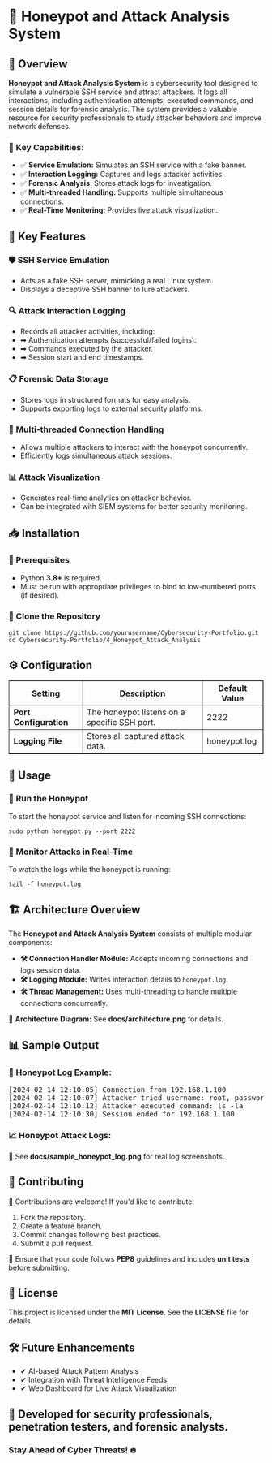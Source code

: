 <!DOCTYPE html>
<html lang="en">
<head>
    <meta charset="UTF-8">
 </head>
<body>

<h1>🚀 Honeypot and Attack Analysis System</h1>

<h2>📌 Overview</h2>

<p>
    <b>Honeypot and Attack Analysis System</b> is a cybersecurity tool designed to simulate a vulnerable SSH service and attract attackers.
    It logs all interactions, including authentication attempts, executed commands, and session details for forensic analysis.
    The system provides a valuable resource for security professionals to study attacker behaviors and improve network defenses.
</p>

<h3>🔹 Key Capabilities:</h3>
<ul>
    <li>✅ <b>Service Emulation:</b> Simulates an SSH service with a fake banner.</li>
    <li>✅ <b>Interaction Logging:</b> Captures and logs attacker activities.</li>
    <li>✅ <b>Forensic Analysis:</b> Stores attack logs for investigation.</li>
    <li>✅ <b>Multi-threaded Handling:</b> Supports multiple simultaneous connections.</li>
    <li>✅ <b>Real-Time Monitoring:</b> Provides live attack visualization.</li>
</ul>

<h2>🎯 Key Features</h2>

<h3>🛡️ SSH Service Emulation</h3>
<ul>
    <li>Acts as a fake SSH server, mimicking a real Linux system.</li>
    <li>Displays a deceptive SSH banner to lure attackers.</li>
</ul>

<h3>🔍 Attack Interaction Logging</h3>
<ul>
    <li>Records all attacker activities, including:</li>
    <li>➡ Authentication attempts (successful/failed logins).</li>
    <li>➡ Commands executed by the attacker.</li>
    <li>➡ Session start and end timestamps.</li>
</ul>

<h3>📋 Forensic Data Storage</h3>
<ul>
    <li>Stores logs in structured formats for easy analysis.</li>
    <li>Supports exporting logs to external security platforms.</li>
</ul>

<h3>🔄 Multi-threaded Connection Handling</h3>
<ul>
    <li>Allows multiple attackers to interact with the honeypot concurrently.</li>
    <li>Efficiently logs simultaneous attack sessions.</li>
</ul>

<h3>📊 Attack Visualization</h3>
<ul>
    <li>Generates real-time analytics on attacker behavior.</li>
    <li>Can be integrated with SIEM systems for better security monitoring.</li>
</ul>

<h2>📥 Installation</h2>

<h3>📌 Prerequisites</h3>
<ul>
    <li>Python <b>3.8+</b> is required.</li>
    <li>Must be run with appropriate privileges to bind to low-numbered ports (if desired).</li>
</ul>

<h3>📌 Clone the Repository</h3>
<pre>
<code>git clone https://github.com/yourusername/Cybersecurity-Portfolio.git
cd Cybersecurity-Portfolio/4_Honeypot_Attack_Analysis</code>
</pre>

<h2>⚙️ Configuration</h2>

<table border="1">
    <tr>
        <th>Setting</th>
        <th>Description</th>
        <th>Default Value</th>
    </tr>
    <tr>
        <td><b>Port Configuration</b></td>
        <td>The honeypot listens on a specific SSH port.</td>
        <td>2222</td>
    </tr>
    <tr>
        <td><b>Logging File</b></td>
        <td>Stores all captured attack data.</td>
        <td>honeypot.log</td>
    </tr>
</table>

<h2>🚀 Usage</h2>

<h3>🔹 Run the Honeypot</h3>
<p>To start the honeypot service and listen for incoming SSH connections:</p>
<pre>
<code>sudo python honeypot.py --port 2222</code>
</pre>

<h3>🔹 Monitor Attacks in Real-Time</h3>
<p>To watch the logs while the honeypot is running:</p>
<pre>
<code>tail -f honeypot.log</code>
</pre>

<h2>🏗 Architecture Overview</h2>

<p>The <b>Honeypot and Attack Analysis System</b> consists of multiple modular components:</p>

<ul>
    <li><b>🛠 Connection Handler Module:</b> Accepts incoming connections and logs session data.</li>
    <li><b>🛠 Logging Module:</b> Writes interaction details to <code>honeypot.log</code>.</li>
    <li><b>🛠 Thread Management:</b> Uses multi-threading to handle multiple connections concurrently.</li>
</ul>

<p>📌 <b>Architecture Diagram:</b> See <b>docs/architecture.png</b> for details.</p>

<h2>📊 Sample Output</h2>

<h3>📄 Honeypot Log Example:</h3>

<pre>
[2024-02-14 12:10:05] Connection from 192.168.1.100
[2024-02-14 12:10:07] Attacker tried username: root, password: admin123
[2024-02-14 12:10:12] Attacker executed command: ls -la
[2024-02-14 12:10:30] Session ended for 192.168.1.100
</pre>

<h3>📈 Honeypot Attack Logs:</h3>
<p>📌 See <b>docs/sample_honeypot_log.png</b> for real log screenshots.</p>

<h2>🎯 Contributing</h2>

<p>🚀 Contributions are welcome! If you'd like to contribute:</p>

<ol>
    <li>Fork the repository.</li>
    <li>Create a feature branch.</li>
    <li>Commit changes following best practices.</li>
    <li>Submit a pull request.</li>
</ol>

<p>🔹 Ensure that your code follows <b>PEP8</b> guidelines and includes <b>unit tests</b> before submitting.</p>

<h2>📜 License</h2>

<p>This project is licensed under the <b>MIT License</b>. See the <b>LICENSE</b> file for details.</p>

<h2>🛠 Future Enhancements</h2>

<ul>
    <li>✔ AI-based Attack Pattern Analysis</li>
    <li>✔ Integration with Threat Intelligence Feeds</li>
    <li>✔ Web Dashboard for Live Attack Visualization</li>
</ul>

<h2>🚀 Developed for security professionals, penetration testers, and forensic analysts.</h2>
<h3>Stay Ahead of Cyber Threats! 🔥</h3>

</body>
</html>
